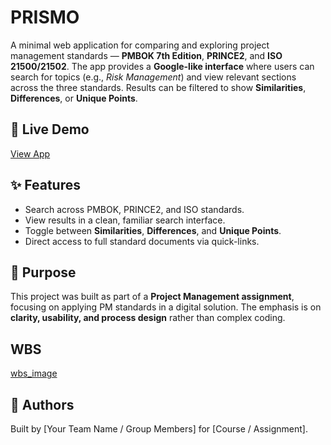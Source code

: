 # PRISMO

A minimal web application for comparing and exploring project management standards — **PMBOK 7th Edition**, **PRINCE2**, and **ISO 21500/21502**.
The app provides a **Google-like interface** where users can search for topics (e.g., *Risk Management*) and view relevant sections across the three standards. Results can be filtered to show **Similarities**, **Differences**, or **Unique Points**.

## 🚀 Live Demo

[View App](https://pm-assignment01.vercel.app/)

## ✨ Features

* Search across PMBOK, PRINCE2, and ISO standards.
* View results in a clean, familiar search interface.
* Toggle between **Similarities**, **Differences**, and **Unique Points**.
* Direct access to full standard documents via quick-links.

## 📌 Purpose

This project was built as part of a **Project Management assignment**, focusing on applying PM standards in a digital solution. The emphasis is on **clarity, usability, and process design** rather than complex coding.

## WBS
[wbs_image](wbs.png)

## 👥 Authors

Built by [Your Team Name / Group Members] for [Course / Assignment].
